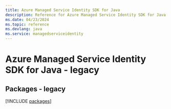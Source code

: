 ```yaml
---
title: Azure Managed Service Identity SDK for Java
description: Reference for Azure Managed Service Identity SDK for Java
ms.date: 04/23/2024
ms.topic: reference
ms.devlang: java
ms.service: managedserviceidentity
---
```

# Azure Managed Service Identity SDK for Java - legacy
## Packages - legacy
[!INCLUDE [packages](managed-service-identity-index.md)]